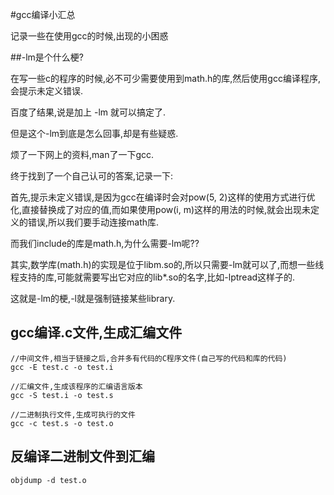 #gcc编译小汇总

记录一些在使用gcc的时候,出现的小困惑

##-lm是个什么梗?

在写一些c的程序的时候,必不可少需要使用到math.h的库,然后使用gcc编译程序,会提示未定义错误.

百度了结果,说是加上 -lm 就可以搞定了.

但是这个-lm到底是怎么回事,却是有些疑惑.

烦了一下网上的资料,man了一下gcc.

终于找到了一个自己认可的答案,记录一下:

首先,提示未定义错误,是因为gcc在编译时会对pow(5, 2)这样的使用方式进行优化,直接替换成了对应的值,而如果使用pow(i, m)这样的用法的时候,就会出现未定义的错误,所以我们要手动连接math库.

而我们include的库是math.h,为什么需要-lm呢??

其实,数学库(math.h)的实现是位于libm.so的,所以只需要-lm就可以了,而想一些线程支持的库,可能就需要写出它对应的lib*.so的名字,比如-lptread这样子的.

这就是-lm的梗,-l就是强制链接某些library.

## gcc编译.c文件,生成汇编文件

	//中间文件,相当于链接之后,合并多有代码的C程序文件(自己写的代码和库的代码)
	gcc -E test.c -o test.i
	
	//汇编文件,生成该程序的汇编语言版本
	gcc -S test.i -o test.s

	//二进制执行文件,生成可执行的文件
	gcc -c test.s -o test.o

## 反编译二进制文件到汇编
	
	objdump -d test.o	
	
